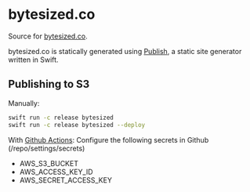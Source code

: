 # bytesized.co
Source for [bytesized.co](https://www.bytesized.co).

bytesized.co is statically generated using [Publish](https://github.com/JohnSundell/Publish), a static site generator written in Swift.

## Publishing to S3

Manually:
```bash
swift run -c release bytesized
swift run -c release bytesized --deploy
```

With [Github Actions](https://github.com/pvzig/bytesized.co/blob/master/.github/workflows/deploy.yml):
Configure the following secrets in Github (/repo/settings/secrets)
- AWS_S3_BUCKET
- AWS_ACCESS_KEY_ID
- AWS_SECRET_ACCESS_KEY
